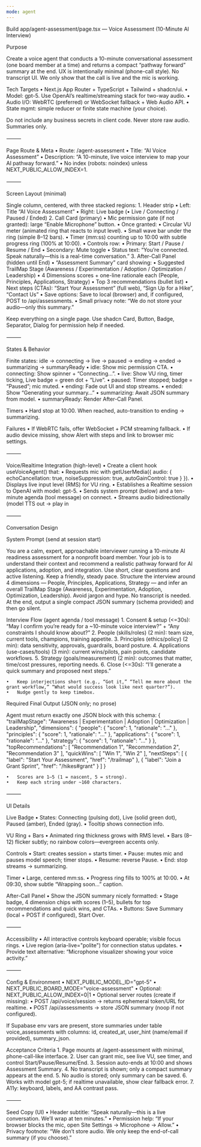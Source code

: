 ```yaml
---
mode: agent
---
```

Build app/agent-assessment/page.tsx — Voice Assessment (10-Minute AI Interview)

Purpose

Create a voice agent that conducts a 10-minute conversational assessment (one board member at a time) and returns a compact “pathway forward” summary at the end. UX is intentionally minimal (phone-call style). No transcript UI. We only show that the call is live and the mic is working.

Tech Targets
	•	Next.js App Router + TypeScript + Tailwind + shadcn/ui.
	•	Model: gpt-5. Use OpenAI’s realtime/streaming stack for two-way audio.
	•	Audio I/O: WebRTC (preferred) or WebSocket fallback + Web Audio API.
	•	State mgmt: simple reducer or finite state machine (your choice).

Do not include any business secrets in client code. Never store raw audio. Summaries only.

⸻

Page Route & Meta
	•	Route: /agent-assessment
	•	Title: “AI Voice Assessment”
	•	Description: “A 10-minute, live voice interview to map your AI pathway forward.”
	•	No index (robots: noindex) unless NEXT_PUBLIC_ALLOW_INDEX=1.

⸻

Screen Layout (minimal)

Single column, centered, with three stacked regions:
	1.	Header strip
	•	Left: Title “AI Voice Assessment”
	•	Right: Live badge (• Live / Connecting / Paused / Ended)
	2.	Call Card (primary)
	•	Mic permission gate (if not granted): large “Enable Microphone” button.
	•	Once granted:
	•	Circular VU meter (animated ring that reacts to input level).
	•	Small wave bar under the ring (simple 8–12 bars).
	•	Timer (mm:ss) counting up to 10:00 with subtle progress ring (100% at 10:00).
	•	Controls row:
	•	Primary: Start / Pause / Resume / End
	•	Secondary: Mute toggle
	•	Status text: “You’re connected. Speak naturally—this is a real-time conversation.”
	3.	After-Call Panel (hidden until End)
	•	“Assessment Summary” card showing:
	•	Suggested TrailMap Stage (Awareness / Experimentation / Adoption / Optimization / Leadership)
	•	4 Dimensions scores + one-line rationale each (People, Principles, Applications, Strategy)
	•	Top 3 recommendations (bullet list)
	•	Next steps (CTAs): “Start Your Assessment” (full web), “Sign Up for a Hike”, “Contact Us”
	•	Save options: Save to local (browser) and, if configured, POST to /api/assessments.
	•	Small privacy note: “We do not store your audio—only this summary.”

Keep everything on a single page. Use shadcn Card, Button, Badge, Separator, Dialog for permission help if needed.

⸻

States & Behavior

Finite states: idle → connecting → live → paused → ending → ended → summarizing → summaryReady
	•	idle: Show mic permission CTA.
	•	connecting: Show spinner + “Connecting…”.
	•	live: Show VU ring, timer ticking, Live badge = green dot + “Live”.
	•	paused: Timer stopped; badge = “Paused”; mic muted.
	•	ending: Fade out UI and stop streams.
	•	ended: Show “Generating your summary…”
	•	summarizing: Await JSON summary from model.
	•	summaryReady: Render After-Call Panel.

Timers
	•	Hard stop at 10:00. When reached, auto-transition to ending → summarizing.

Failures
	•	If WebRTC fails, offer WebSocket + PCM streaming fallback.
	•	If audio device missing, show Alert with steps and link to browser mic settings.

⸻

Voice/Realtime Integration (high-level)
	•	Create a client hook useVoiceAgent() that:
	•	Requests mic with getUserMedia({ audio: { echoCancellation: true, noiseSuppression: true, autoGainControl: true } }).
	•	Displays live input level (RMS) for VU ring.
	•	Establishes a Realtime session to OpenAI with model: gpt-5.
	•	Sends system prompt (below) and a ten-minute agenda (tool message) on connect.
	•	Streams audio bidirectionally (model TTS out → play in <audio> element).
	•	Emits events: onConnecting, onConnected, onLevel, onError, onSummary.
	•	Exposes start(), pause(), resume(), end().
	•	No transcript UI. If you need transcripts internally to generate the summary, do so in memory and discard after summarization.
	•	Privacy / Storage
	•	Do not persist audio or raw transcript.
	•	Persist only the final JSON summary (if user taps Save).

⸻

Conversation Design

System Prompt (send at session start)

You are a calm, expert, approachable interviewer running a 10-minute AI readiness assessment for a nonprofit board member. Your job is to understand their context and recommend a realistic pathway forward for AI applications, adoption, and integration.
Use short, clear questions and active listening. Keep a friendly, steady pace.
Structure the interview around 4 dimensions — People, Principles, Applications, Strategy — and infer an overall TrailMap Stage (Awareness, Experimentation, Adoption, Optimization, Leadership).
Avoid jargon and hype. No transcript is needed. At the end, output a single compact JSON summary (schema provided) and then go silent.

Interview Flow (agent agenda / tool message)
	1.	Consent & setup (<=30s): “May I confirm you’re ready for a ~10-minute voice interview?” + “Any constraints I should know about?”
	2.	People (skills/roles) (2 min): team size, current tools, champions, training appetite.
	3.	Principles (ethics/policy) (2 min): data sensitivity, approvals, guardrails, board posture.
	4.	Applications (use-cases/tools) (3 min): current wins/pilots, pain points, candidate workflows.
	5.	Strategy (goals/measurement) (2 min): outcomes that matter, time/cost pressures, reporting needs.
	6.	Close (<=30s): “I’ll generate a quick summary and proposed next steps.”

	•	Keep interjections short (e.g., “Got it,” “Tell me more about the grant workflow,” “What would success look like next quarter?”).
	•	Nudge gently to keep timebox.

Required Final Output (JSON only; no prose)

Agent must return exactly one JSON block with this schema:
{
  "trailMapStage": "Awareness | Experimentation | Adoption | Optimization | Leadership",
  "dimensions": {
    "people": { "score": 1, "rationale": "..." },
    "principles": { "score": 1, "rationale": "..." },
    "applications": { "score": 1, "rationale": "..." },
    "strategy": { "score": 1, "rationale": "..." }
  },
  "topRecommendations": [
    "Recommendation 1",
    "Recommendation 2",
    "Recommendation 3"
  ],
  "quickWins": [
    "Win 1",
    "Win 2"
  ],
  "nextSteps": [
    { "label": "Start Your Assessment", "href": "/trailmap" },
    { "label": "Join a Grant Sprint", "href": "/hikes#grant" }
  ]
}

	•	Scores are 1–5 (1 = nascent, 5 = strong).
	•	Keep each string under ~160 characters.

⸻

UI Details

Live Badge
	•	States: Connecting (pulsing dot), Live (solid green dot), Paused (amber), Ended (gray).
	•	Tooltip shows connection info.

VU Ring + Bars
	•	Animated ring thickness grows with RMS level.
	•	Bars (8–12) flicker subtly; no rainbow colors—evergreen accents only.

Controls
	•	Start: creates session + starts timer.
	•	Pause: mutes mic and pauses model speech; timer stops.
	•	Resume: reverse Pause.
	•	End: stop streams → summarizing.

Timer
	•	Large, centered mm:ss.
	•	Progress ring fills to 100% at 10:00.
	•	At 09:30, show subtle “Wrapping soon…” caption.

After-Call Panel
	•	Show the JSON summary nicely formatted:
	•	Stage badge, 4 dimension chips with scores (1–5), bullets for top recommendations and quick wins, and CTAs.
	•	Buttons: Save Summary (local + POST if configured), Start Over.

⸻

Accessibility
	•	All interactive controls keyboard operable; visible focus rings.
	•	Live region (aria-live="polite") for connection status updates.
	•	Provide text alternative: “Microphone visualizer showing your voice activity.”

⸻

Config & Environment
	•	NEXT_PUBLIC_MODEL_ID="gpt-5"
	•	NEXT_PUBLIC_BOARD_MODE="voice-assessment"
	•	Optional: NEXT_PUBLIC_ALLOW_INDEX=0|1
	•	Optional server routes (create if missing):
	•	POST /api/voice/session → returns ephemeral token/URL for realtime.
	•	POST /api/assessments → store JSON summary (noop if not configured).

If Supabase env vars are present, store summaries under table voice_assessments with columns: id, created_at, user_hint (name/email if provided), summary_json.

Acceptance Criteria
	1.	Page mounts at /agent-assessment with minimal, phone-call-like interface.
	2.	User can grant mic, see live VU, see timer, and control Start/Pause/Resume/End.
	3.	Session auto-ends at 10:00 and shows Assessment Summary.
	4.	No transcript is shown; only a compact summary appears at the end.
	5.	No audio is stored; only summary can be saved.
	6.	Works with model gpt-5; if realtime unavailable, show clear fallback error.
	7.	A11y: keyboard, labels, and AA contrast pass.

⸻

Seed Copy (UI)
	•	Header subtitle: “Speak naturally—this is a live conversation. We’ll wrap at ten minutes.”
	•	Permission help: “If your browser blocks the mic, open Site Settings → Microphone → Allow.”
	•	Privacy footnote: “We don’t store audio. We only keep the end-of-call summary (if you choose).”